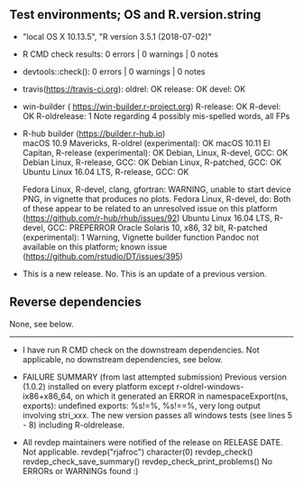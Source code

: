 ## Test environments; OS and R.version.string
*  "local OS X 10.13.5", "R version 3.5.1 (2018-07-02)"
*  R CMD check results: 0 errors | 0 warnings | 0 notes
  
*  devtools::check(): 0 errors | 0 warnings | 0 notes

* travis(https://travis-ci.org): 
   oldrel: OK
   release: OK
   devel: OK
   
*  win-builder ( https://win-builder.r-project.org)
   R-release: OK
   R-devel: OK
   R-oldrelease: 1 Note regarding 4 possibly mis-spelled words, all FPs
   
*  R-hub builder (https://builder.r-hub.io)   
   macOS 10.9 Mavericks, R-oldrel (experimental): OK
   macOS 10.11 El Capitan, R-release (experimental): OK
   Debian, Linux, R-devel, GCC: OK
   Debian Linux, R-release, GCC: OK
   Debian Linux, R-patched, GCC: OK
   Ubuntu Linux 16.04 LTS, R-release, GCC: OK
   
   Fedora Linux, R-devel, clang, gfortran: WARNING, unable to start device PNG, in 
      vignette that produces no plots.
   Fedora Linux, R-devel, do: 
      Both of these appear to be related to an unresolved issue on this platform (https://github.com/r-hub/rhub/issues/92)
   Ubuntu Linux 16.04 LTS, R-devel, GCC: PREPERROR
   Oracle Solaris 10, x86, 32 bit, R-patched (experimental): 1 Warning, Vignette
      builder function Pandoc not available on this platform; known issue (https://github.com/rstudio/DT/issues/395)


* This is a new release.
No. This is an update of a previous version.

## Reverse dependencies
None, see below.

---

* I have run R CMD check on the downstream dependencies.
Not applicable, no downstream dependencies, see below.


* FAILURE SUMMARY (from last attempted submission)
Previous version (1.0.2) installed on every platform except
r-oldrel-windows-ix86+x86_64, on which it generated an ERROR
in namespaceExport(ns, exports): undefined exports: %s!=%, %s!==%, very long output involving stri_xxx. 
The new version passes all windows tests (see lines 5 - 8) including R-oldrelease.


* All revdep maintainers were notified of the release on RELEASE DATE.
Not applicable.
revdep("rjafroc")
character(0)
revdep_check()
revdep_check_save_summary()
revdep_check_print_problems()
No ERRORs or WARNINGs found :)